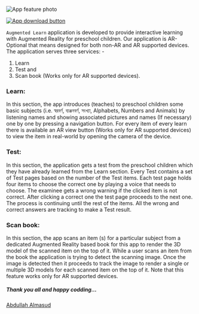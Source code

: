 ![App feature photo](https://github.com/almasud/augmented_learn/blob/master/documents/download/screenshots/feature_photo.jpg)

[![App download button](https://github.com/almasud/augmented_learn/blob/master/documents/app_download.jpg)](https://github.com/almasud/augmented_learn/blob/master/app/release/app-release.apk)

```Augmented Learn``` application is developed to provide interactive learning
with Augmented Reality for preschool children. Our application is AR-Optional that means designed for both non-AR and AR supported devices.
The application serves three services: -

1. Learn
2. Test and
3. Scan book (Works only for AR supported devices).

### Learn:
In this section, the app introduces (teaches) to preschool children some basic subjects (i.e. স্বরবর্ণ, ব্যঞ্জনবর্ণ, সংখ্যা, Alphabets, Numbers and Animals) by listening names and
showing associated pictures and names (If necessary) one by one by pressing a navigation button. For every item of every learn there is available an AR view button (Works only
for AR supported devices) to view the item in real-world by opening the camera of the device.

### Test:
In this section, the application gets a test from the preschool children which they have already learned from the Learn section. Every Test contains a set of Test pages based
on the number of the Test items. Each test page holds four items to choose the correct one by playing a voice that needs to choose. The examinee gets a wrong warning if the
clicked item is not correct. After clicking a correct one the test page proceeds to the next one. The process is continuing until the rest of the items. All the wrong and
correct answers are tracking to make a Test result.

### Scan book:
In this section, the app scans an item (s) for a particular subject from a dedicated Augmented Reality based book for this app to render the 3D model of the scanned item on
the top of it. While a user scans an item from the book the application is trying to detect the scanning image. Once the image is detected then it proceeds to track the image
to render a single or multiple 3D models for each scanned item on the top of it. Note that this feature works only for AR supported devices.

##### Thank you all and happy codding...
[Abdullah Almasud](https://facebook.com/almasud.arm)